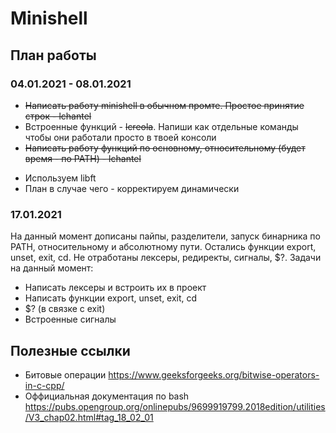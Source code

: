 # Minishell

## План работы
### 04.01.2021 - 08.01.2021
+ ~~Написать работу minishell в обычном промте. Простое принятие строк - lchantel~~
+ Встроенные функций - ~~lcreola~~. Напиши как отдельные команды чтобы они работали просто в твоей консоли
+ ~~Написать работу функций по основному, относительному (будет время - по PATH) - lchantel~~
- Используем libft
- План в случае чего - корректируем динамически

### 17.01.2021
На данный момент дописаны пайпы, разделители, запуск бинарника по PATH, относительному 
и абсолютному пути. Остались функции export, unset, exit, cd. Не отработаны лексеры, редиректы, 
сигналы, $?. Задачи на данный момент:
+ Написать лексеры и встроить их в проект
+ Написать функции export, unset, exit, cd
+ $? (в связке с exit)
+ Встроенные сигналы

## Полезные ссылки
- Битовые операции
  <https://www.geeksforgeeks.org/bitwise-operators-in-c-cpp/>
- Оффициальная документация по bash
  <https://pubs.opengroup.org/onlinepubs/9699919799.2018edition/utilities/V3_chap02.html#tag_18_02_01>

